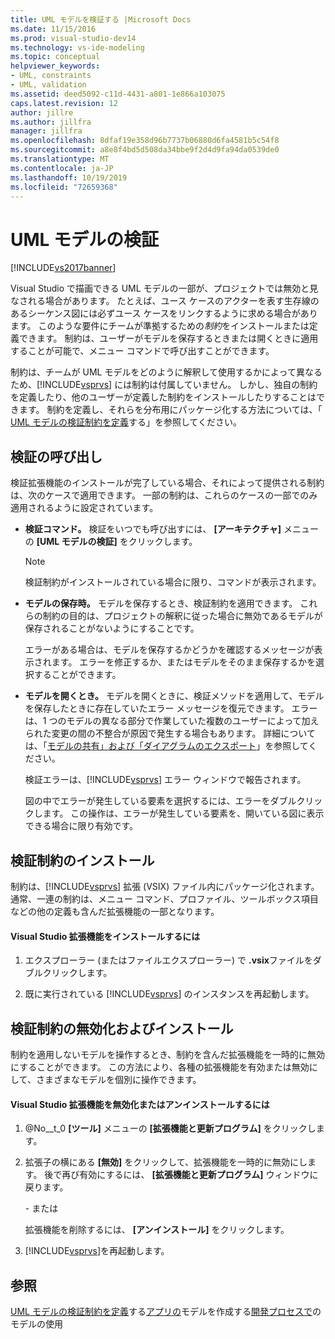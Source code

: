 ```yaml
---
title: UML モデルを検証する |Microsoft Docs
ms.date: 11/15/2016
ms.prod: visual-studio-dev14
ms.technology: vs-ide-modeling
ms.topic: conceptual
helpviewer_keywords:
- UML, constraints
- UML, validation
ms.assetid: deed5092-c11d-4431-a801-1e866a103075
caps.latest.revision: 12
author: jillre
ms.author: jillfra
manager: jillfra
ms.openlocfilehash: 8dfaf19e358d96b7737b06880d6fa4581b5c54f8
ms.sourcegitcommit: a8e8f4bd5d508da34bbe9f2d4d9fa94da0539de0
ms.translationtype: MT
ms.contentlocale: ja-JP
ms.lasthandoff: 10/19/2019
ms.locfileid: "72659368"
---
```

# <a name="validate-your-uml-model"></a>UML モデルの検証
[!INCLUDE[vs2017banner](../includes/vs2017banner.md)]

Visual Studio で描画できる UML モデルの一部が、プロジェクトでは無効と見なされる場合があります。 たとえば、ユース ケースのアクターを表す生存線のあるシーケンス図には必ずユース ケースをリンクするように求める場合があります。 このような要件にチームが準拠するための*制約*をインストールまたは定義できます。 制約は、ユーザーがモデルを保存するときまたは開くときに適用することが可能で、メニュー コマンドで呼び出すことができます。

 制約は、チームが UML モデルをどのように解釈して使用するかによって異なるため、[!INCLUDE[vsprvs](../includes/vsprvs-md.md)] には制約は付属していません。 しかし、独自の制約を定義したり、他のユーザーが定義した制約をインストールしたりすることはできます。 制約を定義し、それらを分布用にパッケージ化する方法については、「 [UML モデルの検証制約を定義](../modeling/define-validation-constraints-for-uml-models.md)する」を参照してください。

## <a name="invoking-validation"></a>検証の呼び出し
 検証拡張機能のインストールが完了している場合、それによって提供される制約は、次のケースで適用できます。 一部の制約は、これらのケースの一部でのみ適用されるように設定されています。

- **検証コマンド。** 検証をいつでも呼び出すには、 **[アーキテクチャ]** メニューの **[UML モデルの検証]** をクリックします。

  > [!NOTE]
  > 検証制約がインストールされている場合に限り、コマンドが表示されます。

- **モデルの保存時。** モデルを保存するとき、検証制約を適用できます。 これらの制約の目的は、プロジェクトの解釈に従った場合に無効であるモデルが保存されることがないようにすることです。

   エラーがある場合は、モデルを保存するかどうかを確認するメッセージが表示されます。 エラーを修正するか、またはモデルをそのまま保存するかを選択することができます。

- **モデルを開くとき。** モデルを開くときに、検証メソッドを適用して、モデルを保存したときに存在していたエラー メッセージを復元できます。 エラーは、1 つのモデルの異なる部分で作業していた複数のユーザーによって加えられた変更の間の不整合が原因で発生する場合もあります。 詳細については、「[モデルの共有」および「ダイアグラムのエクスポート](../modeling/share-models-and-exporting-diagrams.md)」を参照してください。

  検証エラーは、[!INCLUDE[vsprvs](../includes/vsprvs-md.md)] エラー ウィンドウで報告されます。

  図の中でエラーが発生している要素を選択するには、エラーをダブルクリックします。 この操作は、エラーが発生している要素を、開いている図に表示できる場合に限り有効です。

## <a name="installing-validation-constraints"></a>検証制約のインストール
 制約は、[!INCLUDE[vsprvs](../includes/vsprvs-md.md)] 拡張 (VSIX) ファイル内にパッケージ化されます。 通常、一連の制約は、メニュー コマンド、プロファイル、ツールボックス項目などの他の定義も含んだ拡張機能の一部となります。

#### <a name="to-install-a-visual-studio-extension"></a>Visual Studio 拡張機能をインストールするには

1. エクスプローラー (またはファイルエクスプローラー) で **.vsix**ファイルをダブルクリックします。

2. 既に実行されている [!INCLUDE[vsprvs](../includes/vsprvs-md.md)] のインスタンスを再起動します。

## <a name="disabling-and-uninstalling-validation-constraints"></a>検証制約の無効化およびインストール
 制約を適用しないモデルを操作するとき、制約を含んだ拡張機能を一時的に無効にすることができます。 この方法により、各種の拡張機能を有効または無効にして、さまざまなモデルを個別に操作できます。

#### <a name="to-disable-or-uninstall-a-visual-studio-extension"></a>Visual Studio 拡張機能を無効化またはアンインストールするには

1. @No__t_0 **[ツール]** メニューの **[拡張機能と更新プログラム]** をクリックします。

2. 拡張子の横にある **[無効]** をクリックして、拡張機能を一時的に無効にします。 後で再び有効にするには、 **[拡張機能と更新プログラム]** ウィンドウに戻ります。

     \- または

     拡張機能を削除するには、 **[アンインストール]** をクリックします。

3. [!INCLUDE[vsprvs](../includes/vsprvs-md.md)]を再起動します。

## <a name="see-also"></a>参照
 [UML モデルの検証制約を定義](../modeling/define-validation-constraints-for-uml-models.md)する[アプリの](../modeling/create-models-for-your-app.md)モデルを作成する[開発プロセスで](../modeling/use-models-in-your-development-process.md)のモデルの使用
